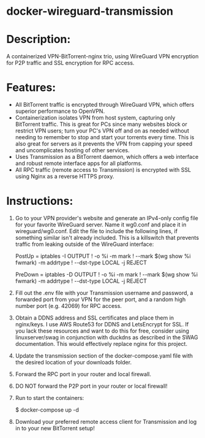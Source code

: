 # docker-wireguard-transmission
# Description:
A containerized VPN-BitTorrent-nginx trio, using WireGuard VPN encryption for P2P traffic and SSL encryption for RPC access.

# Features:
- All BitTorrent traffic is encrypted through WireGuard VPN, which offers superior performance to OpenVPN.
- Containerization isolates VPN from host system, capturing only BitTorrent traffic. This is great for PCs since many websites block or restrict VPN users; turn your PC's VPN off and on as needed without needing to remember to stop and start your torrents every time. This is also great for servers as it prevents the VPN from capping your speed and uncomplicates hosting of other services.
- Uses Transmission as a BitTorrent daemon, which offers a web interface and robust remote interface apps for all platforms.
- All RPC traffic (remote access to Transmission) is encrypted with SSL using Nginx as a reverse HTTPS proxy.

# Instructions: 
1. Go to your VPN provider's website and generate an IPv4-only config file for your favorite WireGuard server. Name it wg0.conf and place it in wireguard/wg0.conf. Edit the file to include the following lines, if something similar isn't already included. This is a killswitch that prevents traffic from leaking outside of the WireGuard interface:

    PostUp = iptables -I OUTPUT ! -o %i -m mark ! --mark $(wg show %i fwmark) -m addrtype ! --dst-type LOCAL -j REJECT

    PreDown = iptables -D OUTPUT ! -o %i -m mark ! --mark $(wg show %i fwmark) -m addrtype ! --dst-type LOCAL -j REJECT

2. Fill out the .env file with your Transmission username and password, a forwarded port from your VPN for the peer port, and a random high number port (e.g. 42069) for RPC access.
3. Obtain a DDNS address and SSL certificates and place them in nginx/keys. I use AWS Route53 for DDNS and LetsEncrypt for SSL. If you lack these resources and want to do this for free, consider using linuxserver/swag in conjunction with duckdns as described in the SWAG documentation. This would effectively replace nginx for this project.
4. Update the transmission section of the docker-compose.yaml file with the desired location of your downloads folder.
5. Forward the RPC port in your router and local firewall.
6. DO NOT forward the P2P port in your router or local firewall!
7. Run to start the containers:

    $ docker-compose up -d

8. Download your preferred remote access client for Transmission and log in to your new BitTorrent setup!
